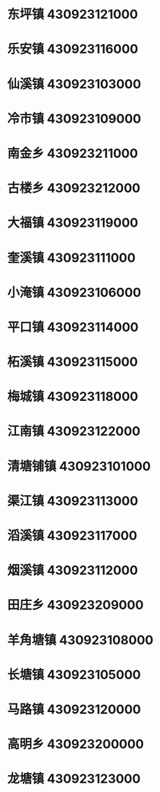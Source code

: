 # 东坪镇 430923121000
# 乐安镇 430923116000
# 仙溪镇 430923103000
# 冷市镇 430923109000
# 南金乡 430923211000
# 古楼乡 430923212000
# 大福镇 430923119000
# 奎溪镇 430923111000
# 小淹镇 430923106000
# 平口镇 430923114000
# 柘溪镇 430923115000
# 梅城镇 430923118000
# 江南镇 430923122000
# 清塘铺镇 430923101000
# 渠江镇 430923113000
# 滔溪镇 430923117000
# 烟溪镇 430923112000
# 田庄乡 430923209000
# 羊角塘镇 430923108000
# 长塘镇 430923105000
# 马路镇 430923120000
# 高明乡 430923200000
# 龙塘镇 430923123000
